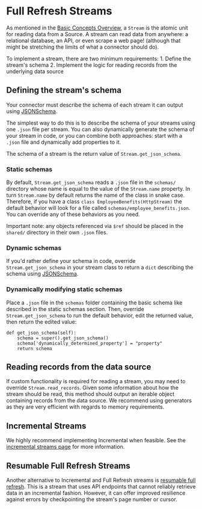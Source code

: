 # Full Refresh Streams

As mentioned in the [Basic Concepts Overview](basic-concepts.md), a `Stream` is the atomic unit for reading data from a Source. A stream can read data from anywhere: a relational database, an API, or even scrape a web page! \(although that might be stretching the limits of what a connector should do\).

To implement a stream, there are two minimum requirements: 1. Define the stream's schema 2. Implement the logic for reading records from the underlying data source

## Defining the stream's schema

Your connector must describe the schema of each stream it can output using [JSONSchema](https://json-schema.org).

The simplest way to do this is to describe the schema of your streams using one `.json` file per stream. You can also dynamically generate the schema of your stream in code, or you can combine both approaches: start with a `.json` file and dynamically add properties to it.

The schema of a stream is the return value of `Stream.get_json_schema`.

### Static schemas

By default, `Stream.get_json_schema` reads a `.json` file in the `schemas/` directory whose name is equal to the value of the `Stream.name` property. In turn `Stream.name` by default returns the name of the class in snake case. Therefore, if you have a class `class EmployeeBenefits(HttpStream)` the default behavior will look for a file called `schemas/employee_benefits.json`. You can override any of these behaviors as you need.

Important note: any objects referenced via `$ref` should be placed in the `shared/` directory in their own `.json` files.

### Dynamic schemas

If you'd rather define your schema in code, override `Stream.get_json_schema` in your stream class to return a `dict` describing the schema using [JSONSchema](https://json-schema.org).

### Dynamically modifying static schemas

Place a `.json` file in the `schemas` folder containing the basic schema like described in the static schemas section. Then, override `Stream.get_json_schema` to run the default behavior, edit the returned value, then return the edited value:

```text
def get_json_schema(self):
    schema = super().get_json_schema()
    schema['dynamically_determined_property'] = "property"
    return schema
```

## Reading records from the data source

If custom functionality is required for reading a stream, you may need to override `Stream.read_records`. Given some information about how the stream should be read, this method should output an iterable object containing records from the data source. We recommend using generators as they are very efficient with regards to memory requirements.

## Incremental Streams

We highly recommend implementing Incremental when feasible. See the [incremental streams page](incremental-stream.md) for more information.

## Resumable Full Refresh Streams

Another alternative to Incremental and Full Refresh streams is [resumable full refresh](resumable-full-refresh-stream.md). This is a stream that uses API
endpoints that cannot reliably retrieve data in an incremental fashion. However, it can offer improved resilience
against errors by checkpointing the stream's page number or cursor.